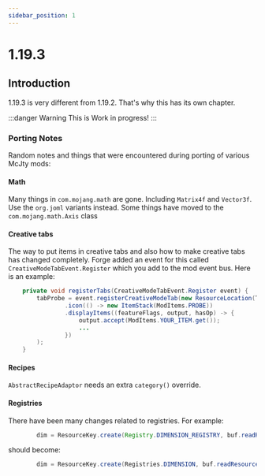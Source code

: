 ```yaml
---
sidebar_position: 1
---
```


# 1.19.3

## Introduction

1.19.3 is very different from 1.19.2. That's why this has its own chapter.

:::danger Warning
This is Work in progress!
:::


### Porting Notes

Random notes and things that were encountered during porting of various McJty mods:

#### Math
Many things in `com.mojang.math` are gone. Including `Matrix4f` and `Vector3f`. Use the `org.joml` variants instead. Some things have moved to the `com.mojang.math.Axis` class

#### Creative tabs
The way to put items in creative tabs and also how to make creative tabs has changed
completely. Forge added an event for this called `CreativeModeTabEvent.Register` which
you add to the mod event bus. Here is an example:

```java
    private void registerTabs(CreativeModeTabEvent.Register event) {
        tabProbe = event.registerCreativeModeTab(new ResourceLocation(TheOneProbe.MODID, "probe"), builder -> builder
                .icon(() -> new ItemStack(ModItems.PROBE))
                .displayItems((featureFlags, output, hasOp) -> {
                    output.accept(ModItems.YOUR_ITEM.get());
                    ...
                })
        );
    }
```

#### Recipes

`AbstractRecipeAdaptor` needs an extra `category()` override.

#### Registries

There have been many changes related to registries. For example:

```java
        dim = ResourceKey.create(Registry.DIMENSION_REGISTRY, buf.readResourceLocation());
```

should become:

```java
        dim = ResourceKey.create(Registries.DIMENSION, buf.readResourceLocation());
```